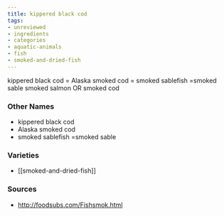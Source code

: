 ```yaml
---
title: kippered black cod
tags:
- unreviewed
- ingredients
- categories
- aquatic-animals
- fish
- smoked-and-dried-fish
---
```

kippered black cod = Alaska smoked cod = smoked sablefish =smoked sable smoked salmon OR smoked cod

### Other Names

* kippered black cod
* Alaska smoked cod
* smoked sablefish =smoked sable

### Varieties

* [[smoked-and-dried-fish]]

### Sources
* http://foodsubs.com/Fishsmok.html
